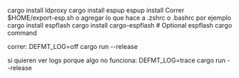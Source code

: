 cargo install ldproxy
cargo install espup
espup install
Correr $HOME/export-esp.sh o agregar lo que hace a .zshrc o .bashrc por ejemplo
cargo install espflash
cargo install cargo-espflash # Optional espflash cargo command


correr:
DEFMT_LOG=off cargo run --release

si quieren ver logs porque algo no funciona:
DEFMT_LOG=trace cargo run --release